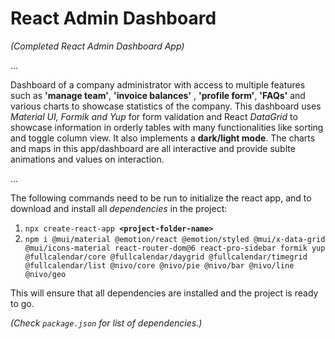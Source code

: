 # React Admin Dashboard

*(Completed React Admin Dashboard App)*

...

Dashboard of a company administrator with access to multiple features such as __'manage team'__, __'invoice balances'__ , __'profile form'__, __'FAQs'__ and various charts to showcase statistics of the company. This dashboard uses _Material UI, Formik and Yup_ for form validation and React _DataGrid_ to showcase information in orderly tables with many functionalities like sorting and toggle column view. It also implements a __dark/light mode__. The charts and maps in this app/dashboard are all interactive and provide sublte animations and values on interaction.

...

The following commands need to be run to initialize the react app, and to download and install all _dependencies_ in the project:

1) `npx create-react-app `__`<project-folder-name>`__
2) `npm i @mui/material @emotion/react @emotion/styled @mui/x-data-grid @mui/icons-material react-router-dom@6 react-pro-sidebar formik yup @fullcalendar/core @fullcalendar/daygrid @fullcalendar/timegrid @fullcalendar/list @nivo/core @nivo/pie @nivo/bar @nivo/line @nivo/geo`

This will ensure that all dependencies are installed and the project is ready to go.

*(Check `package.json` for list of dependencies.)*
